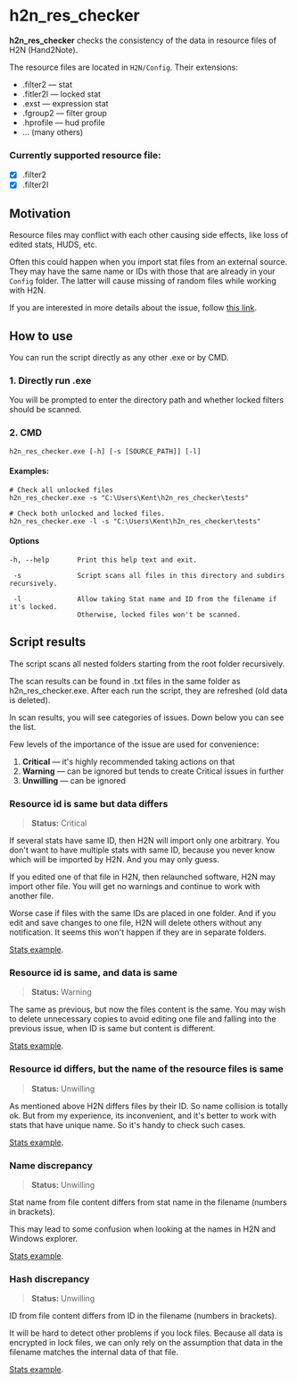 # h2n_res_checker
**h2n_res_checker** checks the consistency of the data in resource files of H2N (Hand2Note). 

The resource files are located in `H2N/Config`. Their extensions:
- .filter2 — stat
- .fitler2l — locked stat
- .exst — expression stat
- .fgroup2 — filter group
- .hprofile — hud profile
- ... (many others)

### Currently supported resource file:
- [x] .filter2
- [x] .filter2l

## Motivation
Resource files may conflict with each other causing side effects, like loss of edited stats, HUDS, etc.

Often this could happen when you import stat files from an external source.
They may have the same name or IDs with those that are already in your `Config` folder.
The latter will cause missing of random files while working with H2N. 

If you are interested in more details about the issue, follow
[this link](./docs/problem_descr.md).

## How to use

You can run the script directly as any other .exe or by CMD.

### 1. Directly run .exe

You will be prompted to enter the directory path and whether locked filters
should be scanned.

### 2. CMD

```
h2n_res_checker.exe [-h] [-s [SOURCE_PATH]] [-l]
```

#### Examples:

```
# Check all unlocked files
h2n_res_checker.exe -s "C:\Users\Kent\h2n_res_checker\tests"
```

```
# Check both unlocked and locked files.
h2n_res_checker.exe -l -s "C:\Users\Kent\h2n_res_checker\tests"
```

#### Options
```
-h, --help       Print this help text and exit.

 -s              Script scans all files in this directory and subdirs recursively.
 
 -l              Allow taking Stat name and ID from the filename if it's locked.
                 Otherwise, locked files won't be scanned.
```

## Script results

The script scans all nested folders starting from the root folder recursively.

The scan results can be found in .txt files in the same folder as h2n_res_checker.exe. 
After each run the script, they are refreshed (old data is deleted).

In scan results, you will see categories of issues. Down below you can see the list.

Few levels of the importance of the issue are used for convenience:
1. **Critical** — it's highly recommended taking actions on that
2. **Warning** — can be ignored but tends to create Critical issues in further
3. **Unwilling** — can be ignored

### Resource id is same but data differs

> **Status:** Critical

If several stats have same ID, then H2N will import only one arbitrary. 
You don't want to have multiple stats with same ID,
because you never know which will be imported by H2N.
And you may only guess.

If you edited one of that file in H2N, then relaunched software, H2N may import other file.
You will get no warnings and continue to work with another file.

Worse case if files with the same IDs are placed in one folder. 
And if you edit and save changes to one file, H2N will delete others without any notification.
It seems this won't happen if they are in separate folders.

[Stats example](./tests/test_files/test_unlocked/hash_same_data_diff).

### Resource id is same, and data is same

> **Status:** Warning

The same as previous, but now the files content is the same. You may wish to delete unnecessary copies to
avoid editing one file and falling into the previous issue,
when ID is same but content is different.

[Stats example](./tests/test_files/test_unlocked/hash_same_data_same).

### Resource id differs, but the name of the resource files is same

> **Status:** Unwilling

As mentioned above H2N differs files by their ID. So name collision is totally ok.
But from my experience, its inconvenient, and it's better to work with stats that have unique name.
So it's handy to check such cases.

[Stats example](./tests/test_files/test_unlocked/hash_diff_name_same).

### Name discrepancy

> **Status:** Unwilling

Stat name from file content differs from stat name in the filename (numbers in brackets).

This may lead to some confusion when looking at the names in H2N and Windows explorer.

[Stats example](./tests/test_files/test_unlocked/name_discrepancy).

### Hash discrepancy

> **Status:** Unwilling

ID from file content differs from ID in the filename (numbers in brackets).

It will be hard to detect other problems if you lock files.
Because all data is encrypted in lock files, we can only rely on the assumption that 
data in the filename matches the internal data of that file.

[Stats example](./tests/test_files/test_unlocked/hash_discrepancy).
